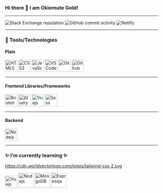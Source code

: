 ### Hi there 👋 I am Okiemute Gold!
-------
![Stack Exchange reputation](https://img.shields.io/stackexchange/stackoverflow/r/14235396)
![GitHub commit activity](https://img.shields.io/github/commit-activity/w/OkiemuteGold/OkiemuteGold)
![Netlify](https://img.shields.io/netlify/acc9788b-58a3-4c21-8d04-97d7f9ab0ae4)

-------

### 🧰 Tools/Technologies
#### Plain
<img src="https://cdn.worldvectorlogo.com/logos/html5.svg" alt="HTML5" width="40" height="40" title="HTML5">   <img src="https://cdn.worldvectorlogo.com/logos/css-5.svg" alt="CSS3" width="40" height="40" title="CSS3">   <img src="https://cdn.worldvectorlogo.com/logos/logo-javascript.svg" alt="JavaScript" width="40" height="40" title="JavaScript">   <img src="https://cdn.worldvectorlogo.com/logos/visual-studio-code-1.svg" alt="VS Code" width="40" height="40" title="VS Code">   <img src="https://cdn.worldvectorlogo.com/logos/git-icon.svg" alt="Git" width="40" height="40" title="Git">   <img src="https://cdn.worldvectorlogo.com/logos/github-icon-1.svg" alt="Github" width="40" height="40" title="Github">

-------

#### Frontend Libraries/Frameworks
<img src="https://cdn.worldvectorlogo.com/logos/bootstrap-4.svg" alt="Bootstrap" width="40" height="40" title="Bootstrap">   <img src="https://cdn.worldvectorlogo.com/logos/jquery.svg" alt="jQuery" width="40" height="40" title="jQuery">   <img src="https://cdn.worldvectorlogo.com/logos/vue-js-1.svg" alt="Vuejs" width="40" height="40" title="Vuejs">   <img src="https://cdn.worldvectorlogo.com/logos/sass-1.svg" alt="Sass" width="40" height="40" title="Sass">

-------

#### Backend
<img src="https://cdn.worldvectorlogo.com/logos/nodejs.svg" alt="Nodejs" width="40" height="40" title="Nodejs">
<!-- <img src="https://cdn.worldvectorlogo.com/logos/express-109.svg" alt="Expressjs" width="40" height="40" title="Expressjs"> -->
<!-- <img src="https://cdn.worldvectorlogo.com/logos/mongodb.svg" alt="MongoDB" width="40" height="40" title="MongoDB"> -->

-------

### ✨ I’m currently learning ✨
https://cdn.worldvectorlogo.com/logos/tailwind-css-2.svg

<img src="https://cdn.worldvectorlogo.com/logos/vue-js-1.svg" alt="Vuejs" width="40" height="40" title="Vuejs">   <img src="https://cdn.worldvectorlogo.com/logos/nodejs.svg" alt="Nodejs" width="50" height="50" title="Nodejs">   <img src="https://cdn.worldvectorlogo.com/logos/mongodb.svg" alt="MongoDB" width="50" height="50" title="MongoDB">   <img src="https://cdn.worldvectorlogo.com/logos/express-109.svg" alt="Expressjs" width="50" height="50" title="Expressjs">

<!-- <img src="" alt="" width="40" height="40" title=""> -->


<!--
**OkiemuteGold/OkiemuteGold** is a ✨ _special_ ✨ repository because its `README.md` (this file) appears on your GitHub profile.

Here are some ideas to get you started:

- 🔭 I’m currently working on ...
- 🌱 I’m currently learning ...
- 👯 I’m looking to collaborate on ...
- 🤔 I’m looking for help with ...
- 💬 Ask me about ...
- 📫 How to reach me: ...
- 😄 Pronouns: ...
- ⚡ Fun fact: ...
-->
